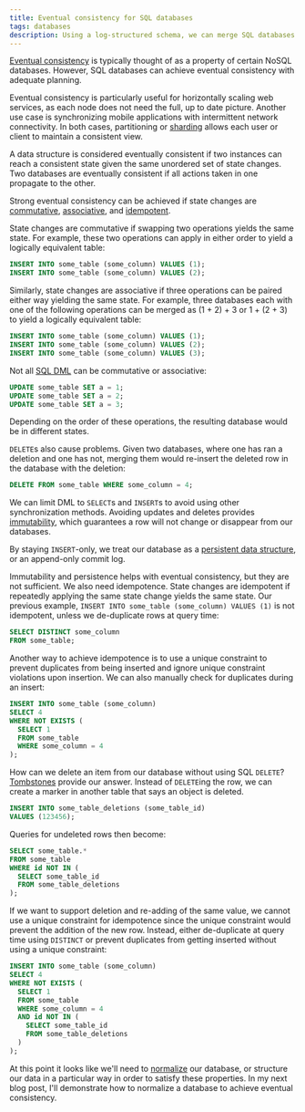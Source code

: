```yaml
---
title: Eventual consistency for SQL databases
tags: databases
description: Using a log-structured schema, we can merge SQL databases to achieve eventual consistency.
---
```


[Eventual consistency](https://en.wikipedia.org/wiki/Eventual_consistency) is
typically thought of as a property of certain NoSQL databases.  However, SQL
databases can achieve eventual consistency with adequate planning.

Eventual consistency is particularly useful for horizontally scaling web
services, as each node does not need the full, up to date picture. Another use
case is synchronizing mobile applications with intermittent network
connectivity. In both cases, partitioning or
[sharding](https://en.wikipedia.org/wiki/Shard_%28database_architecture%29)
allows each user or client to maintain a consistent view.

A data structure is considered eventually consistent if two instances can reach
a consistent state given the same unordered set of state changes. Two databases
are eventually consistent if all actions taken in one propagate to the other.

Strong eventual consistency can be achieved if state changes are
[commutative](https://en.wikipedia.org/wiki/Commutative_property),
[associative](https://en.wikipedia.org/wiki/Associative_property), and
[idempotent](https://en.wikipedia.org/wiki/Idempotence).

State changes are commutative if swapping two operations yields the same state.
For example, these two operations can apply in either order to yield a
logically equivalent table:

~~~ SQL
INSERT INTO some_table (some_column) VALUES (1);
INSERT INTO some_table (some_column) VALUES (2);
~~~

Similarly, state changes are associative if three operations can be paired
either way yielding the same state. For example, three databases each with one
of the following operations can be merged as (1 + 2) + 3 or 1 + (2 + 3) to yield
a logically equivalent table:

~~~ SQL
INSERT INTO some_table (some_column) VALUES (1);
INSERT INTO some_table (some_column) VALUES (2);
INSERT INTO some_table (some_column) VALUES (3);
~~~

Not all [SQL DML](https://en.wikipedia.org/wiki/Data_manipulation_language) can
be commutative or associative:

~~~ SQL
UPDATE some_table SET a = 1;
UPDATE some_table SET a = 2;
UPDATE some_table SET a = 3;
~~~

Depending on the order of these operations, the resulting database would be in
different states.

`DELETE`s also cause problems. Given two databases, where one has ran a deletion
and one has not, merging them would re-insert the deleted row in the database
with the deletion:

~~~ SQL
DELETE FROM some_table WHERE some_column = 4;
~~~

We can limit DML to `SELECT`s and `INSERT`s to avoid using other synchronization
methods. Avoiding updates and deletes provides
[immutability](https://en.wikipedia.org/wiki/Immutable_object), which guarantees
a row will not change or disappear from our databases.

By staying `INSERT`-only, we treat our database as a [persistent data
structure](https://en.wikipedia.org/wiki/Persistent_data_structure), or an
append-only commit log.

Immutability and persistence helps with eventual consistency, but they are not
sufficient. We also need idempotence. State changes are idempotent if repeatedly
applying the same state change yields the same state. Our previous example,
`INSERT INTO some_table (some_column) VALUES (1)` is not idempotent, unless we
de-duplicate rows at query time:

~~~ SQL
SELECT DISTINCT some_column
FROM some_table;
~~~

Another way to achieve idempotence is to use a unique constraint to prevent
duplicates from being inserted and ignore unique constraint violations upon
insertion. We can also manually check for duplicates during an insert:

~~~ SQL
INSERT INTO some_table (some_column)
SELECT 4
WHERE NOT EXISTS (
  SELECT 1
  FROM some_table
  WHERE some_column = 4
);
~~~

How can we delete an item from our database without using SQL `DELETE`?
[Tombstones](https://en.wikipedia.org/wiki/Tombstone_%28data_store%29) provide
our answer. Instead of `DELETE`ing the row, we can create a marker in another
table that says an object is deleted.

~~~ SQL
INSERT INTO some_table_deletions (some_table_id)
VALUES (123456);
~~~

Queries for undeleted rows then become:

~~~ SQL
SELECT some_table.*
FROM some_table
WHERE id NOT IN (
  SELECT some_table_id
  FROM some_table_deletions
);
~~~

If we want to support deletion and re-adding of the same value, we cannot use a
unique constraint for idempotence since the unique constraint would prevent the
addition of the new row. Instead, either de-duplicate at query time using
`DISTINCT` or prevent duplicates from getting inserted without using a unique
constraint:

~~~ SQL
INSERT INTO some_table (some_column)
SELECT 4
WHERE NOT EXISTS (
  SELECT 1
  FROM some_table
  WHERE some_column = 4
  AND id NOT IN (
    SELECT some_table_id
    FROM some_table_deletions
  )
);
~~~

At this point it looks like we'll need to
[normalize](https://en.wikipedia.org/wiki/Database_normalization) our database,
or structure our data in a particular way in order to satisfy these properties.
In my next blog post, I'll demonstrate how to normalize a database to
achieve eventual consistency.
